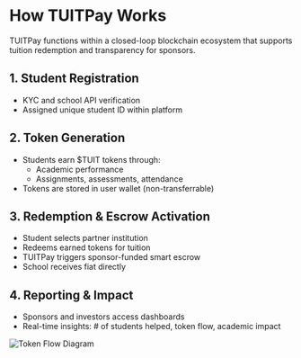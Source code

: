 # How TUITPay Works

TUITPay functions within a closed-loop blockchain ecosystem that supports tuition redemption and transparency for sponsors.

## 1. Student Registration
- KYC and school API verification
- Assigned unique student ID within platform

## 2. Token Generation
- Students earn $TUIT tokens through:
  - Academic performance
  - Assignments, assessments, attendance
- Tokens are stored in user wallet (non-transferrable)

## 3. Redemption & Escrow Activation
- Student selects partner institution
- Redeems earned tokens for tuition
- TUITPay triggers sponsor-funded smart escrow
- School receives fiat directly

## 4. Reporting & Impact
- Sponsors and investors access dashboards
- Real-time insights: # of students helped, token flow, academic impact

![Token Flow Diagram](./assets/token-flow-diagram.png)
